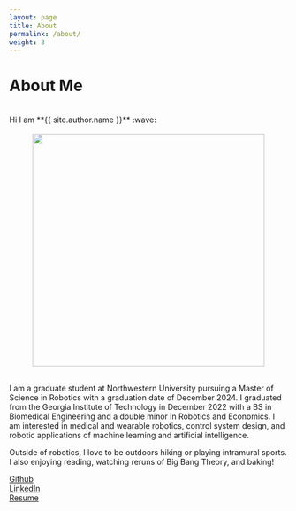 ```yaml
---
layout: page
title: About
permalink: /about/
weight: 3
---
```


# **About Me**

<br>
Hi I am **{{ site.author.name }}** :wave:
<br>

<br>
<center><img src="{{ site.url }}{{ site.baseurl }}/inserts/Grad_Photo.jpg" width=420/></center>
<br>

I am a graduate student at Northwestern University pursuing a Master of Science in Robotics with a graduation date of December 2024. I graduated from the Georgia Institute of Technology in December 2022 with a BS in Biomedical Engineering and a double minor in Robotics and Economics. I am interested in medical and wearable robotics, control system design, and robotic applications of machine learning and artificial intelligence.

Outside of robotics, I love to be outdoors hiking or playing intramural sports. I also enjoying reading, watching reruns of Big Bang Theory, and baking!

<a href="https://github.com/courtSmith77">Github</a>
<br>
<a href="https://www.linkedin.com/in/courtney-smith-533269175/">LinkedIn</a>
<br>
[Resume](https://courtSmith77.github.io/inserts/Resume_Spring_2024.pdf)

<!-- Message me via one of the media links below. -->

<!-- <div class="row">
{% include about/skills.html title="Programming Skills" source=site.data.programming-skills %}
{% include about/skills.html title="Other Skills" source=site.data.other-skills %}
</div>

<div class="row">
{% include about/timeline.html %}
</div> -->